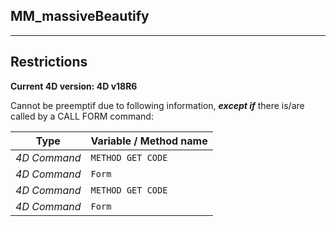 ﻿## MM_massiveBeautify---## Restrictions**Current 4D version: 4D v18R6**Cannot be preemptif due to following information, ***except if*** there is/are called by a CALL FORM command:|Type|Variable / Method name||------|------||*4D Command*|`METHOD GET CODE`||*4D Command*|`Form`||*4D Command*|`METHOD GET CODE`||*4D Command*|`Form`|